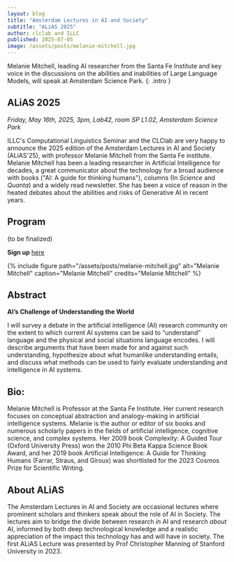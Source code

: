 ```yaml
---
layout: blog
title: "Amsterdam Lectures in AI and Society"
subtitle: "ALiAS 2025"
author: clclab and ILLC
published: 2025-07-05
image: /assets/posts/melanie-mitchell.jpg
---
```


Melanie Mitchell, leading AI researcher from the Santa Fe Institute and key voice in the discussions on the abilities and inabilities of Large Language Models, will speak at Amsterdam Science Park.
{: .intro }

## ALiAS 2025

*Friday, May 16th, 2025, 3pm, Lab42, room SP L1.02, Amsterdam Science Park*

ILLC's Computational Linguistics Seminar and the CLClab are very happy to announce the 2025 edition of the Amsterdam Lectures in AI and Society (ALiAS'25), with professor Melanie Mitchell from the Santa Fe institute. Melanie Mitchell has been a leading researcher in Artificial Intelligence for decades, a great communicator about the technology for a broad audience with books ("AI: A guide for thinking humans"), columns (In *Science* and *Quanta*) and a widely read newsletter. 
She has been a voice of reason in the heated debates about the abilities and risks of Generative AI in recent years.

## Program
(to be finalized)

**Sign up** [here](https://forms.cloud.microsoft/e/Bs1yAXh2Hr)

{%
 include figure
 path="/assets/posts/melanie-mitchell.jpg"
 alt="Melanie Mitchell"
 caption="Melanie Mitchell"
 credits="Melanie Mitchell"
%}
## Abstract

**AI’s Challenge of Understanding the World**

I will survey a debate in the artificial intelligence (AI) research community on the extent to which current AI systems can be said to “understand” language and the physical and social situations language encodes. I will describe arguments that have been made for and against such understanding, hypothesize about what humanlike understanding entails, and discuss what methods can be used to fairly evaluate understanding and intelligence in AI systems. 

## Bio:
Melanie Mitchell is Professor at the Santa Fe Institute. Her current research focuses on conceptual abstraction and analogy-making in artificial intelligence systems.  Melanie is the author or editor of six books and numerous scholarly papers in the fields of artificial intelligence, cognitive science, and complex systems. Her 2009 book Complexity: A Guided Tour (Oxford University Press) won the 2010 Phi Beta Kappa Science Book Award, and her 2019 book Artificial Intelligence: A Guide for Thinking Humans (Farrar, Straus, and Giroux) was shortlisted for the 2023 Cosmos Prize for Scientific Writing. 

## About ALiAS

The Amsterdam Lectures in AI and Society are occasional lectures where prominent scholars and thinkers speak about the role of AI in Society. The lectures aim to bridge the divide between research *in* AI and research *about* AI, informed by both deep technological knowledge and a realistic appreciation of the impact this technology has and will have in society. The first ALiAS Lecture was presented by Prof Christopher Manning of Stanford University in 2023.

